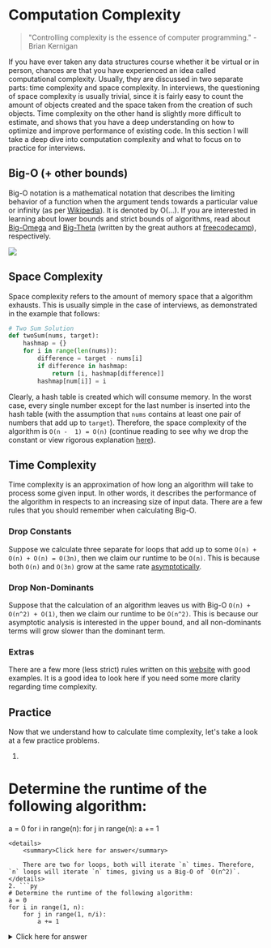 # Computation Complexity
> "Controlling complexity is the essence of computer programming." - Brian Kernigan

If you have ever taken any data structures course whether it be virtual or in person, chances are that you have experienced an idea called computational complexity. Usually, they are discussed in two separate parts: time complexity and space complexity. In interviews, the questioning of space complexity is usually trivial, since it is fairly easy to count the amount of objects created and the space taken from the creation of such objects. Time complexity on the other hand is slightly more difficult to estimate, and shows that you have a deep understanding on how to optimize and improve performance of existing code. In this section I will take a deep dive into computation complexity and what to focus on to practice for interviews.

## Big-O (+ other bounds)
Big-O notation is a mathematical notation that describes the limiting behavior of a function when the argument tends towards a particular value or infinity (as per [Wikipedia](https://en.wikipedia.org/wiki/Big_O_notation)). It is denoted by O(...). If you are interested in learning about lower bounds and strict bounds of algorithms, read about [Big-Omega](https://www.freecodecamp.org/news/big-omega-notation/) and [Big-Theta](https://www.freecodecamp.org/news/big-theta-and-asymptotic-notation-explained/) (written by the great authors at [freecodecamp](https://www.freecodecamp.org/)), respectively.

<img src="https://cdn-media-1.freecodecamp.org/images/05O9lIJ7IskYF05LomQMNSdgLSxE4qhY3xef">

## Space Complexity
Space complexity refers to the amount of memory space that a algorithm exhausts. This is usually simple in the case of interviews, as demonstrated in the example that follows:
```py
# Two Sum Solution
def twoSum(nums, target):
    hashmap = {}
    for i in range(len(nums)):
        difference = target - nums[i]
        if difference in hashmap:
            return [i, hashmap[difference]]
        hashmap[num[i]] = i
```

Clearly, a hash table is created which will consume memory. In the worst case, every single number except for the last number is inserted into the hash table (with the assumption that `nums` contains at least one pair of numbers that add up to `target`). Therefore, the space complexity of the algorithm is `O(n -  1) = O(n)` (continue reading to see why we drop the constant or view rigorous explanation [here](https://stackoverflow.com/questions/59459899/space-complexity-dropping-the-non-dominant-terms)).

## Time Complexity
Time complexity is an approximation of how long an algorithm will take to process some given input. In other words, it describes the performance of the algorithm in respects to an increasing size of input data. There are a few rules that you should remember when calculating Big-O.
### Drop Constants
Suppose we calculate three separate for loops that add up to some `O(n) + O(n) + O(n) = O(3n)`, then we claim our runtime to be `O(n)`. This is because both `O(n)` and `O(3n)` grow at the same rate [asymptotically](https://en.wikipedia.org/wiki/Asymptotic_analysis).
### Drop Non-Dominants
Suppose that the calculation of an algorithm leaves us with Big-O `O(n) + O(n^2) + O(1)`, then we claim our runtime to be `O(n^2)`. This is because our asymptotic analysis is interested in the upper bound, and all non-dominants terms will grow slower than the dominant term.
### Extras
There are a few more (less strict) rules written on this [website](https://programmingblah.com/Big-O-Notation-Part-2/) with good examples. It is a good idea to look here if you need some more clarity regarding time complexity.

## Practice
Now that we understand how to calculate time complexity, let's take a look at a few practice problems.
1. ```py
# Determine the runtime of the following algorithm:
a = 0
for i in range(n):
    for j in range(n):
        a += 1
```
<details>
    <summary>Click here for answer</summary>
  
    There are two for loops, both will iterate `n` times. Therefore, `n` loops will iterate `n` times, giving us a Big-O of `O(n^2)`.
</details>
2. ```py
# Determine the runtime of the following algorithm:
a = 0
for i in range(1, n):
    for j in range(1, n/i):
        a += 1
```
<details>
    <summary>Click here for answer</summary>

    This one is a little trickier. If you have not taken a entry level math course at university or seen some advanced math proofs, you may struggle with this one. It uses a harmonic series, as the inner loop with iterate `n + n/2 + n/3 + ... + n/n` times, so it simplifies to `lg n`. The outer loop will iterate `n` times, giving us a total time complexity of `O(nlg n)`
</details>